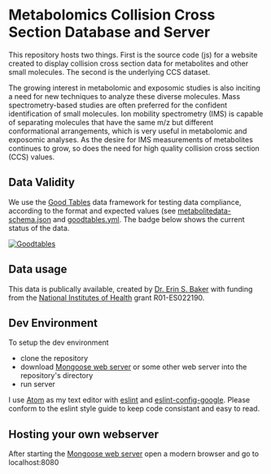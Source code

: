 # Metabolomics Collision Cross Section Database and Server
This repository hosts two things. First is the source code (js) for a website created to display collision cross section data for metabolites and other small molecules. The second is the underlying CCS dataset.


The growing interest in metabolomic and exposomic studies is also inciting a need for new techniques to analyze these diverse molecules. Mass spectrometry-based  studies are often preferred for the confident identification of small molecules. Ion mobility spectrometry (IMS) is capable of separating molecules that have the same m/z but different conformational arrangements, which is very useful in metabolomic and exposomic analyses. As the desire for IMS measurements of metabolites continues to grow, so does the need for high quality collision cross section (CCS) values.  


## Data Validity
We use the [Good Tables](http://goodtables.io) data framework for testing data compliance, according to the format and expected values (see [metabolitedata-schema.json](https://github.com/PNNL-Comp-Mass-Spec/urineMetabolite/blob/master/metabolitedata-schema.json) and [goodtables.yml](https://github.com/PNNL-Comp-Mass-Spec/urineMetabolite/blob/master/goodtables.yml). The badge below shows the current status of the data.

[![Goodtables](http://goodtables.io/badge/github/PNNL-Comp-Mass-Spec/MetabolomicsCCS.svg)](http://goodtables.io/github/PNNL-Comp-Mass-Spec/MetabolomicsCCS)

## Data usage
This data is publically available, created by [Dr. Erin S. Baker](https://omics.pnl.gov/staff-page/Baker/Erin) with funding from the [National Institutes of Health](http://www.nih.gov) grant R01-ES022190.

## Dev Environment

To setup the dev environment
* clone the repository
* download [Mongoose web server](https://www.cesanta.com/) or some other web server into the repository's directory
* run server

I use [Atom](https://atom.io/) as my text editor with [eslint](https://atom.io/packages/eslint) and [eslint-config-google](https://devhub.io/repos/google-eslint-config-google).
Please conform to the eslint style guide to keep code consistant and easy to read.

## Hosting your own webserver
After starting the [Mongoose web server](https://www.cesanta.com/) open a modern browser and go to localhost:8080
